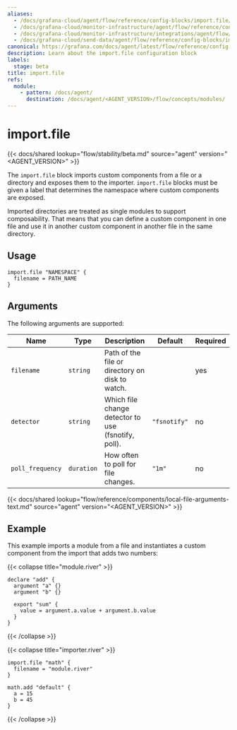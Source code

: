 ```yaml
---
aliases:
  - /docs/grafana-cloud/agent/flow/reference/config-blocks/import.file/
  - /docs/grafana-cloud/monitor-infrastructure/agent/flow/reference/config-blocks/import.file/
  - /docs/grafana-cloud/monitor-infrastructure/integrations/agent/flow/reference/config-blocks/import.file/
  - /docs/grafana-cloud/send-data/agent/flow/reference/config-blocks/import.file/
canonical: https://grafana.com/docs/agent/latest/flow/reference/config-blocks/import.file/
description: Learn about the import.file configuration block
labels:
  stage: beta
title: import.file
refs:
  module:
    - pattern: /docs/agent/
      destination: /docs/agent/<AGENT_VERSION>/flow/concepts/modules/
---
```


# import.file

{{< docs/shared lookup="flow/stability/beta.md" source="agent" version="<AGENT_VERSION>" >}}

The `import.file` block imports custom components from a file or a directory and exposes them to the importer.
`import.file` blocks must be given a label that determines the namespace where custom components are exposed.

Imported directories are treated as single modules to support composability.
That means that you can define a custom component in one file and use it in another custom component in another file
in the same directory.

## Usage

```river
import.file "NAMESPACE" {
  filename = PATH_NAME
}
```

## Arguments

The following arguments are supported:

| Name             | Type       | Description                                         | Default      | Required |
| ---------------- | ---------- | --------------------------------------------------- | ------------ | -------- |
| `filename`       | `string`   | Path of the file or directory on disk to watch.     |              | yes      |
| `detector`       | `string`   | Which file change detector to use (fsnotify, poll). | `"fsnotify"` | no       |
| `poll_frequency` | `duration` | How often to poll for file changes.                 | `"1m"`       | no       |

{{< docs/shared lookup="flow/reference/components/local-file-arguments-text.md" source="agent" version="<AGENT_VERSION>" >}}

## Example

This example imports a module from a file and instantiates a custom component from the import that adds two numbers:

{{< collapse title="module.river" >}}

```river
declare "add" {
  argument "a" {}
  argument "b" {}

  export "sum" {
    value = argument.a.value + argument.b.value
  }
}
```

{{< /collapse >}}

{{< collapse title="importer.river" >}}

```river
import.file "math" {
  filename = "module.river"
}

math.add "default" {
  a = 15
  b = 45
}
```

{{< /collapse >}}

